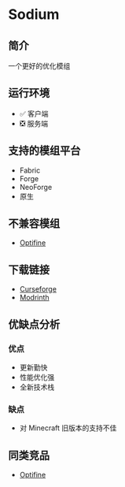 # Sodium

## 简介

一个更好的优化模组

## 运行环境

- ✅ 客户端
- ❎ 服务端

## 支持的模组平台

- Fabric
- Forge
- NeoForge
- 原生

## 不兼容模组

- [Optifine](/mod/optifine.md)

## 下载链接

- [Curseforge](https://www.curseforge.com/minecraft/mc-mods/sodium)
- [Modrinth](https://modrinth.com/mod/sodium)

## 优缺点分析

### 优点

- 更新勤快
- 性能优化强
- 全新技术栈

### 缺点

- 对 Minecraft 旧版本的支持不佳

## 同类竞品

- [Optifine](/mod/optifine.md)